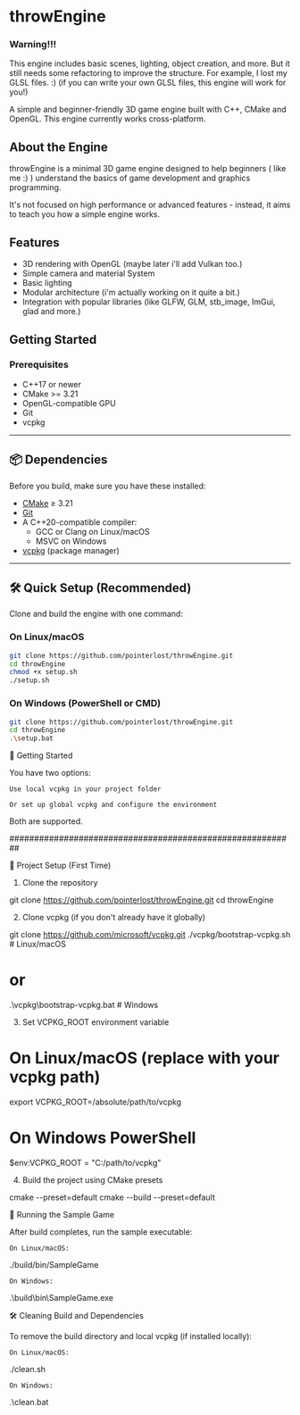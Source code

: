 # throwEngine

### Warning!!!
This engine includes basic scenes, lighting, object creation, and more.
But it still needs some refactoring to improve the structure. For example, I lost my GLSL files. :)
(if you can write your own GLSL files, this engine will work for you!)

A simple and beginner-friendly 3D game engine built with C++, CMake and OpenGL.
This engine currently works cross-platform.

## About the Engine

throwEngine is a minimal 3D game engine designed
to help beginners ( like me :) ) understand the basics of game development and graphics programming.

It's not focused on high performance or advanced features -
instead, it aims to teach you how a simple engine works.

## Features

- 3D rendering with OpenGL (maybe later i'll add Vulkan too.)
- Simple camera and material System
- Basic lighting
- Modular architecture (i'm actually working on it quite a bit.)
- Integration with popular libraries (like GLFW, GLM, stb_image, ImGui, glad and more.)

## Getting Started

### Prerequisites
- C++17 or newer
- CMake >= 3.21
- OpenGL-compatible GPU
- Git
- vcpkg

---

## 📦 Dependencies

Before you build, make sure you have these installed:

- [CMake](https://cmake.org/) ≥ 3.21
- [Git](https://git-scm.com/)
- A C++20-compatible compiler:
  - GCC or Clang on Linux/macOS
  - MSVC on Windows
- [vcpkg](https://github.com/microsoft/vcpkg) (package manager)

---

## 🛠 Quick Setup (Recommended)

Clone and build the engine with one command:

### On Linux/macOS
```bash
git clone https://github.com/pointerlost/throwEngine.git
cd throwEngine
chmod +x setup.sh
./setup.sh
```

### On Windows (PowerShell or CMD)
```bash
git clone https://github.com/pointerlost/throwEngine.git
cd throwEngine
.\setup.bat
```

🚀 Getting Started

You have two options:

    Use local vcpkg in your project folder

    Or set up global vcpkg and configure the environment

Both are supported.

##########################################################

🔧 Project Setup (First Time)
1. Clone the repository

git clone https://github.com/pointerlost/throwEngine.git
cd throwEngine

2. Clone vcpkg (if you don't already have it globally)

git clone https://github.com/microsoft/vcpkg.git
./vcpkg/bootstrap-vcpkg.sh  # Linux/macOS
# or
.\vcpkg\bootstrap-vcpkg.bat # Windows

3. Set VCPKG_ROOT environment variable

# On Linux/macOS (replace with your vcpkg path)
export VCPKG_ROOT=/absolute/path/to/vcpkg

# On Windows PowerShell
$env:VCPKG_ROOT = "C:/path/to/vcpkg"

4. Build the project using CMake presets

cmake --preset=default
cmake --build --preset=default

🧪 Running the Sample Game

After build completes, run the sample executable:

    On Linux/macOS:

./build/bin/SampleGame

    On Windows:

.\build\bin\SampleGame.exe

🛠 Cleaning Build and Dependencies

To remove the build directory and local vcpkg (if installed locally):

    On Linux/macOS:

./clean.sh

    On Windows:

.\clean.bat

